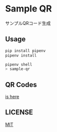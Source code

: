 # Sample QR

サンプルQRコード生成

## Usage

```bash
pip install pipenv
pipenv install

pipenv shell
> sample-qr
```

## QR Codes

[is here](./export)

## LICENSE

[MIT](LICENSE)

